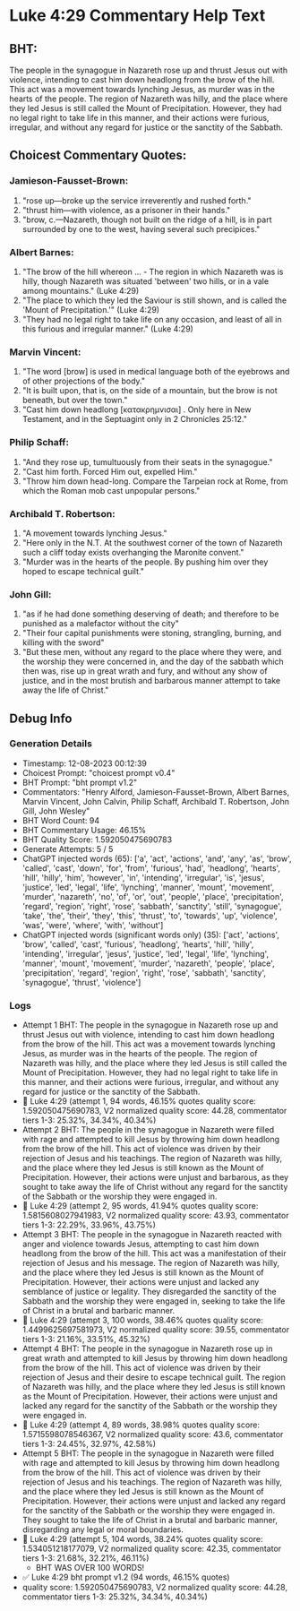# Luke 4:29 Commentary Help Text

## BHT:
The people in the synagogue in Nazareth rose up and thrust Jesus out with violence, intending to cast him down headlong from the brow of the hill. This act was a movement towards lynching Jesus, as murder was in the hearts of the people. The region of Nazareth was hilly, and the place where they led Jesus is still called the Mount of Precipitation. However, they had no legal right to take life in this manner, and their actions were furious, irregular, and without any regard for justice or the sanctity of the Sabbath.

## Choicest Commentary Quotes:
### Jamieson-Fausset-Brown:
1. "rose up—broke up the service irreverently and rushed forth."
2. "thrust him—with violence, as a prisoner in their hands."
3. "brow, c.—Nazareth, though not built on the ridge of a hill, is in part surrounded by one to the west, having several such precipices."

### Albert Barnes:
1. "The brow of the hill whereon ... - The region in which Nazareth was is hilly, though Nazareth was situated 'between' two hills, or in a vale among mountains." (Luke 4:29)
2. "The place to which they led the Saviour is still shown, and is called the 'Mount of Precipitation.'" (Luke 4:29)
3. "They had no legal right to take life on any occasion, and least of all in this furious and irregular manner." (Luke 4:29)

### Marvin Vincent:
1. "The word [brow] is used in medical language both of the eyebrows and of other projections of the body." 
2. "It is built upon, that is, on the side of a mountain, but the brow is not beneath, but over the town."
3. "Cast him down headlong [κατακρημνισαι] . Only here in New Testament, and in the Septuagint only in 2 Chronicles 25:12."

### Philip Schaff:
1. "And they rose up, tumultuously from their seats in the synagogue."
2. "Cast him forth. Forced Him out, expelled Him."
3. "Throw him down head-long. Compare the Tarpeian rock at Rome, from which the Roman mob cast unpopular persons."

### Archibald T. Robertson:
1. "A movement towards lynching Jesus."
2. "Here only in the N.T. At the southwest corner of the town of Nazareth such a cliff today exists overhanging the Maronite convent."
3. "Murder was in the hearts of the people. By pushing him over they hoped to escape technical guilt."

### John Gill:
1. "as if he had done something deserving of death; and therefore to be punished as a malefactor without the city"
2. "Their four capital punishments were stoning, strangling, burning, and killing with the sword"
3. "But these men, without any regard to the place where they were, and the worship they were concerned in, and the day of the sabbath which then was, rise up in great wrath and fury, and without any show of justice, and in the most brutish and barbarous manner attempt to take away the life of Christ."


## Debug Info
### Generation Details
- Timestamp: 12-08-2023 00:12:39
- Choicest Prompt: "choicest prompt v0.4"
- BHT Prompt: "bht prompt v1.2"
- Commentators: "Henry Alford, Jamieson-Fausset-Brown, Albert Barnes, Marvin Vincent, John Calvin, Philip Schaff, Archibald T. Robertson, John Gill, John Wesley"
- BHT Word Count: 94
- BHT Commentary Usage: 46.15%
- BHT Quality Score: 1.592050475690783
- Generate Attempts: 5 / 5
- ChatGPT injected words (65):
	['a', 'act', 'actions', 'and', 'any', 'as', 'brow', 'called', 'cast', 'down', 'for', 'from', 'furious', 'had', 'headlong', 'hearts', 'hill', 'hilly', 'him', 'however', 'in', 'intending', 'irregular', 'is', 'jesus', 'justice', 'led', 'legal', 'life', 'lynching', 'manner', 'mount', 'movement', 'murder', 'nazareth', 'no', 'of', 'or', 'out', 'people', 'place', 'precipitation', 'regard', 'region', 'right', 'rose', 'sabbath', 'sanctity', 'still', 'synagogue', 'take', 'the', 'their', 'they', 'this', 'thrust', 'to', 'towards', 'up', 'violence', 'was', 'were', 'where', 'with', 'without']
- ChatGPT injected words (significant words only) (35):
	['act', 'actions', 'brow', 'called', 'cast', 'furious', 'headlong', 'hearts', 'hill', 'hilly', 'intending', 'irregular', 'jesus', 'justice', 'led', 'legal', 'life', 'lynching', 'manner', 'mount', 'movement', 'murder', 'nazareth', 'people', 'place', 'precipitation', 'regard', 'region', 'right', 'rose', 'sabbath', 'sanctity', 'synagogue', 'thrust', 'violence']

### Logs
- Attempt 1 BHT: The people in the synagogue in Nazareth rose up and thrust Jesus out with violence, intending to cast him down headlong from the brow of the hill. This act was a movement towards lynching Jesus, as murder was in the hearts of the people. The region of Nazareth was hilly, and the place where they led Jesus is still called the Mount of Precipitation. However, they had no legal right to take life in this manner, and their actions were furious, irregular, and without any regard for justice or the sanctity of the Sabbath.
- 🔄 Luke 4:29 (attempt 1, 94 words, 46.15% quotes quality score: 1.592050475690783, V2 normalized quality score: 44.28, commentator tiers 1-3: 25.32%, 34.34%, 40.34%)
- Attempt 2 BHT: The people in the synagogue in Nazareth were filled with rage and attempted to kill Jesus by throwing him down headlong from the brow of the hill. This act of violence was driven by their rejection of Jesus and his teachings. The region of Nazareth was hilly, and the place where they led Jesus is still known as the Mount of Precipitation. However, their actions were unjust and barbarous, as they sought to take away the life of Christ without any regard for the sanctity of the Sabbath or the worship they were engaged in.
- 🔄 Luke 4:29 (attempt 2, 95 words, 41.94% quotes quality score: 1.5815608027941983, V2 normalized quality score: 43.93, commentator tiers 1-3: 22.29%, 33.96%, 43.75%)
- Attempt 3 BHT: The people in the synagogue in Nazareth reacted with anger and violence towards Jesus, attempting to cast him down headlong from the brow of the hill. This act was a manifestation of their rejection of Jesus and his message. The region of Nazareth was hilly, and the place where they led Jesus is still known as the Mount of Precipitation. However, their actions were unjust and lacked any semblance of justice or legality. They disregarded the sanctity of the Sabbath and the worship they were engaged in, seeking to take the life of Christ in a brutal and barbaric manner.
- 🔄 Luke 4:29 (attempt 3, 100 words, 38.46% quotes quality score: 1.4499625697581973, V2 normalized quality score: 39.55, commentator tiers 1-3: 21.16%, 33.51%, 45.32%)
- Attempt 4 BHT: The people in the synagogue in Nazareth rose up in great wrath and attempted to kill Jesus by throwing him down headlong from the brow of the hill. This act of violence was driven by their rejection of Jesus and their desire to escape technical guilt. The region of Nazareth was hilly, and the place where they led Jesus is still known as the Mount of Precipitation. However, their actions were unjust and lacked any regard for the sanctity of the Sabbath or the worship they were engaged in.
- 🔄 Luke 4:29 (attempt 4, 89 words, 38.98% quotes quality score: 1.5715598078546367, V2 normalized quality score: 43.6, commentator tiers 1-3: 24.45%, 32.97%, 42.58%)
- Attempt 5 BHT: The people in the synagogue in Nazareth were filled with rage and attempted to kill Jesus by throwing him down headlong from the brow of the hill. This act of violence was driven by their rejection of Jesus and his teachings. The region of Nazareth was hilly, and the place where they led Jesus is still known as the Mount of Precipitation. However, their actions were unjust and lacked any regard for the sanctity of the Sabbath or the worship they were engaged in. They sought to take the life of Christ in a brutal and barbaric manner, disregarding any legal or moral boundaries.
- 🔄 Luke 4:29 (attempt 5, 104 words, 38.24% quotes quality score: 1.534051218177079, V2 normalized quality score: 42.35, commentator tiers 1-3: 21.68%, 32.21%, 46.11%) 
	- BHT WAS OVER 100 WORDS!
- ✅ Luke 4:29 bht prompt v1.2 (94 words, 46.15% quotes)
- quality score: 1.592050475690783, V2 normalized quality score: 44.28, commentator tiers 1-3: 25.32%, 34.34%, 40.34%)